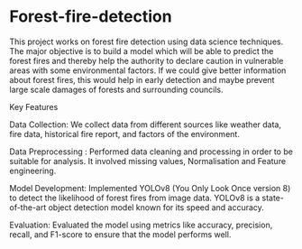 # Forest-fire-detection

This project works on forest fire detection using data science techniques. The major objective is to build a model which will be able to predict the forest fires and thereby help the authority to declare caution in vulnerable areas with some environmental factors. If we could give better information about forest fires, this would help in early detection and maybe prevent large scale damages of forests and surrounding councils.

Key Features

Data Collection: We collect data from different sources like weather data, fire data, historical fire report, and factors of the environment.

Data Preprocessing : Performed data cleaning and processing in order to be suitable for analysis. It involved missing values, Normalisation and Feature engineering.

Model Development: Implemented YOLOv8 (You Only Look Once version 8) to detect the likelihood of forest fires from image data. YOLOv8 is a state-of-the-art object detection model known for its speed and accuracy.

Evaluation: Evaluated the model using metrics like accuracy, precision, recall, and F1-score to ensure that the model performs well.

